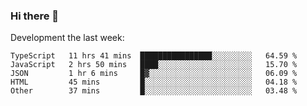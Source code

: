 ### Hi there 👋

Development the last week:
<!--START_SECTION:waka-->

```text
TypeScript   11 hrs 41 mins  ████████████████░░░░░░░░░   64.59 %
JavaScript   2 hrs 50 mins   ████░░░░░░░░░░░░░░░░░░░░░   15.70 %
JSON         1 hr 6 mins     █▓░░░░░░░░░░░░░░░░░░░░░░░   06.09 %
HTML         45 mins         █░░░░░░░░░░░░░░░░░░░░░░░░   04.18 %
Other        37 mins         █░░░░░░░░░░░░░░░░░░░░░░░░   03.48 %
```

<!--END_SECTION:waka-->

<!--
**JASONPANGGO/jasonpanggo** is a ✨ _special_ ✨ repository because its `README.md` (this file) appears on your GitHub profile.

Here are some ideas to get you started:

- 🔭 I’m currently working on ...
- 🌱 I’m currently learning ...
- 👯 I’m looking to collaborate on ...
- 🤔 I’m looking for help with ...
- 💬 Ask me about ...
- 📫 How to reach me: ...
- 😄 Pronouns: ...
- ⚡ Fun fact: ...
-->
